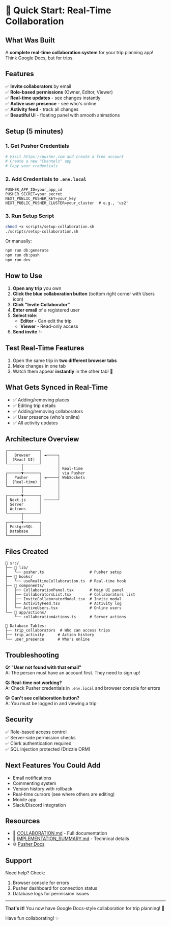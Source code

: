 # 🚀 Quick Start: Real-Time Collaboration

## What Was Built

A **complete real-time collaboration system** for your trip planning app! Think Google Docs, but for trips.

## Features

✅ **Invite collaborators** by email  
✅ **Role-based permissions** (Owner, Editor, Viewer)  
✅ **Real-time updates** - see changes instantly  
✅ **Active user presence** - see who's online  
✅ **Activity feed** - track all changes  
✅ **Beautiful UI** - floating panel with smooth animations  

## Setup (5 minutes)

### 1. Get Pusher Credentials

```bash
# Visit https://pusher.com and create a free account
# Create a new "Channels" app
# Copy your credentials
```

### 2. Add Credentials to `.env.local`

```env
PUSHER_APP_ID=your_app_id
PUSHER_SECRET=your_secret
NEXT_PUBLIC_PUSHER_KEY=your_key
NEXT_PUBLIC_PUSHER_CLUSTER=your_cluster  # e.g., 'us2'
```

### 3. Run Setup Script

```bash
chmod +x scripts/setup-collaboration.sh
./scripts/setup-collaboration.sh
```

Or manually:

```bash
npm run db:generate
npm run db:push
npm run dev
```

## How to Use

1. **Open any trip** you own
2. **Click the blue collaboration button** (bottom right corner with Users icon)
3. **Click "Invite Collaborator"**
4. **Enter email** of a registered user
5. **Select role**:
   - **Editor** - Can edit the trip
   - **Viewer** - Read-only access
6. **Send invite** ✨

## Test Real-Time Features

1. Open the same trip in **two different browser tabs**
2. Make changes in one tab
3. Watch them appear **instantly** in the other tab! 🎉

## What Gets Synced in Real-Time

- ✅ Adding/removing places
- ✅ Editing trip details
- ✅ Adding/removing collaborators
- ✅ User presence (who's online)
- ✅ All activity updates

## Architecture Overview

```
┌──────────────┐
│   Browser    │ ◄─────┐
│  (React UI)  │       │
└──────┬───────┘       │
       │               │ Real-time
┌──────▼───────┐       │ via Pusher
│   Pusher     │ ◄─────┤ WebSockets
│  (Real-time) │       │
└──────┬───────┘       │
       │               │
┌──────▼───────┐       │
│ Next.js      │ ──────┘
│ Server       │
│ Actions      │
└──────┬───────┘
       │
┌──────▼───────┐
│ PostgreSQL   │
│ Database     │
└──────────────┘
```

## Files Created

```
📁 src/
├── 📁 lib/
│   └── pusher.ts                    # Pusher setup
├── 📁 hooks/
│   └── useRealtimeCollaboration.ts  # Real-time hook
├── 📁 components/
│   ├── CollaborationPanel.tsx       # Main UI panel
│   ├── CollaboratorsList.tsx        # Collaborators list
│   ├── InviteCollaboratorModal.tsx  # Invite modal
│   ├── ActivityFeed.tsx             # Activity log
│   └── ActiveUsers.tsx              # Online users
└── 📁 app/actions/
    └── collaborationActions.ts      # Server actions

📁 Database Tables:
├── trip_collaborators  # Who can access trips
├── trip_activity      # Action history
└── user_presence      # Who's online
```

## Troubleshooting

**Q: "User not found with that email"**  
A: The person must have an account first. They need to sign up!

**Q: Real-time not working?**  
A: Check Pusher credentials in `.env.local` and browser console for errors

**Q: Can't see collaboration button?**  
A: You must be logged in and viewing a trip

## Security

✅ Role-based access control  
✅ Server-side permission checks  
✅ Clerk authentication required  
✅ SQL injection protected (Drizzle ORM)  

## Next Features You Could Add

- Email notifications
- Commenting system
- Version history with rollback
- Real-time cursors (see where others are editing)
- Mobile app
- Slack/Discord integration

## Resources

- 📖 [COLLABORATION.md](./COLLABORATION.md) - Full documentation
- 📖 [IMPLEMENTATION_SUMMARY.md](./IMPLEMENTATION_SUMMARY.md) - Technical details
- 🌐 [Pusher Docs](https://pusher.com/docs/channels/)

## Support

Need help? Check:
1. Browser console for errors
2. Pusher dashboard for connection status
3. Database logs for permission issues

---

**That's it!** You now have Google Docs-style collaboration for trip planning! 🎉

Have fun collaborating! ✨
